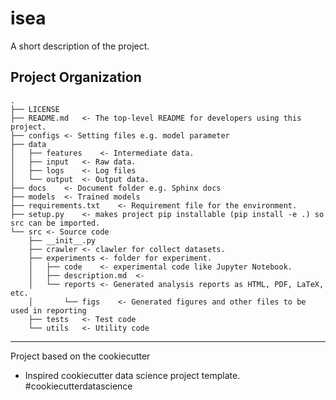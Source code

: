 isea
==============================

A short description of the project.

Project Organization
---

    .
    ├── LICENSE
    ├── README.md   <- The top-level README for developers using this project.
    ├── configs <- Setting files e.g. model parameter
    ├── data
    │   ├── features    <- Intermediate data.
    │   ├── input   <- Raw data.
    │   ├── logs    <- Log files
    │   └── output  <- Output data.
    ├── docs    <- Document folder e.g. Sphinx docs
    ├── models  <- Trained models
    ├── requirements.txt    <- Requirement file for the environment.
    ├── setup.py    <- makes project pip installable (pip install -e .) so src can be imported.
    └── src <- Source code
        ├── __init__.py
        ├── crawler <- clawler for collect datasets.
        ├── experiments <- folder for experiment.
        │   ├── code    <- experimental code like Jupyter Notebook.
        │   ├── description.md  <- 
        │   └── reports <- Generated analysis reports as HTML, PDF, LaTeX, etc.
        │       └── figs    <- Generated figures and other files to be used in reporting
        ├── tests   <- Test code
        └── utils   <- Utility code

---

Project based on the cookiecutter
* Inspired cookiecutter data science project template. #cookiecutterdatascience